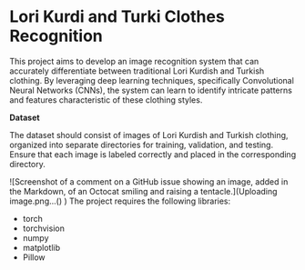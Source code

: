 # Lori Kurdi and Turki Clothes Recognition
This project aims to develop an image recognition system that can accurately differentiate between traditional Lori Kurdish and Turkish clothing. By leveraging deep learning techniques, specifically Convolutional Neural Networks (CNNs), the system can learn to identify intricate patterns and features characteristic of these clothing styles.

**Dataset**

The dataset should consist of images of Lori Kurdish and Turkish clothing, organized into separate directories for training, validation, and testing. Ensure that each image is labeled correctly and placed in the corresponding directory.

![Screenshot of a comment on a GitHub issue showing an image, added in the Markdown, of an Octocat smiling and raising a tentacle.](Uploading image.png…()
)
The project requires the following libraries:

- torch
- torchvision
- numpy
- matplotlib
- Pillow
